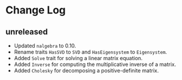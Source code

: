 # Change Log

## unreleased

* Updated `nalgebra` to 0.10.
* Rename traits `HasSVD` to `SVD` and `HasEigensystem` to `Eigensystem`.
* Added `Solve` trait for solving a linear matrix equation.
* Added `Inverse` for computing the multiplicative inverse of a matrix.
* Added `Cholesky` for decomposing a positive-definite matrix.
